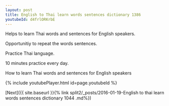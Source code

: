 ```yaml
---
layout: post
title: English to Thai learn words sentences dictionary 1386 
youtubeId: d4frlORKrbE
---
```

 
 
Helps to learn Thai words and sentences for English speakers.

Opportunitiy to repeat the words sentences. 

Practice Thai language. 
 
10 minutes practice every day. 
 
How to learn Thai words and sentences for English speakers 
 
{% include youtubePlayer.html id=page.youtubeId %}
 
 
[Next]({{ site.baseurl }}{% link  split2/_posts/2016-01-19-English to thai learn words sentences dictionary 1044 .md%})
 
